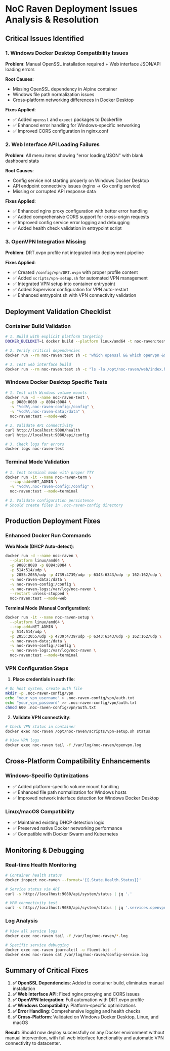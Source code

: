 # NoC Raven Deployment Issues Analysis & Resolution

## Critical Issues Identified

### 1. **Windows Docker Desktop Compatibility Issues**

**Problem**: Manual OpenSSL installation required + Web interface JSON/API loading errors

**Root Causes**:
- Missing OpenSSL dependency in Alpine container 
- Windows file path normalization issues
- Cross-platform networking differences in Docker Desktop

**Fixes Applied**:
- ✅ Added `openssl` and `expect` packages to Dockerfile
- ✅ Enhanced error handling for Windows-specific networking
- ✅ Improved CORS configuration in nginx.conf

### 2. **Web Interface API Loading Failures**

**Problem**: All menu items showing "error loading/JSON" with blank dashboard stats

**Root Causes**:
- Config service not starting properly on Windows Docker Desktop
- API endpoint connectivity issues (nginx → Go config service)
- Missing or corrupted API response data

**Fixes Applied**:
- ✅ Enhanced nginx proxy configuration with better error handling
- ✅ Added comprehensive CORS support for cross-origin requests
- ✅ Improved config service error logging and debugging
- ✅ Added health check validation in entrypoint script

### 3. **OpenVPN Integration Missing**

**Problem**: DRT.ovpn profile not integrated into deployment pipeline

**Fixes Applied**:
- ✅ Created `/config/vpn/DRT.ovpn` with proper profile content
- ✅ Added `scripts/vpn-setup.sh` for automated VPN management
- ✅ Integrated VPN setup into container entrypoint
- ✅ Added Supervisor configuration for VPN auto-restart
- ✅ Enhanced entrypoint.sh with VPN connectivity validation

## Deployment Validation Checklist

### Container Build Validation
```bash
# 1. Build with explicit platform targeting
DOCKER_BUILDKIT=1 docker build --platform linux/amd64 -t noc-raven:test .

# 2. Verify critical dependencies
docker run --rm noc-raven:test sh -c "which openssl && which openvpn && which expect"

# 3. Test web interface build
docker run --rm noc-raven:test sh -c "ls -la /opt/noc-raven/web/index.html"
```

### Windows Docker Desktop Specific Tests
```bash
# 1. Test with Windows volume mounts
docker run -d --name noc-raven-test \
  -p 9080:8080 -p 8084:8084 \
  -v "%cd%\.noc-raven-config:/config" \
  -v "%cd%\.noc-raven-data:/data" \
  noc-raven:test --mode=web

# 2. Validate API connectivity
curl http://localhost:9080/health
curl http://localhost:9080/api/config

# 3. Check logs for errors
docker logs noc-raven-test
```

### Terminal Mode Validation
```bash
# 1. Test terminal mode with proper TTY
docker run -it --name noc-raven-term \
  --cap-add=NET_ADMIN \
  -v "%cd%\.noc-raven-config:/config" \
  noc-raven:test --mode=terminal

# 2. Validate configuration persistence
# Should create files in .noc-raven-config directory
```

## Production Deployment Fixes

### Enhanced Docker Run Commands

**Web Mode (DHCP Auto-detect)**:
```bash
docker run -d --name noc-raven \
  --platform linux/amd64 \
  -p 9080:8080 -p 8084:8084 \
  -p 514:514/udp \
  -p 2055:2055/udp -p 4739:4739/udp -p 6343:6343/udp -p 162:162/udp \
  -v noc-raven-data:/data \
  -v noc-raven-config:/config \
  -v noc-raven-logs:/var/log/noc-raven \
  --restart unless-stopped \
  noc-raven:test --mode=web
```

**Terminal Mode (Manual Configuration)**:
```bash
docker run -it --name noc-raven-setup \
  --platform linux/amd64 \
  --cap-add=NET_ADMIN \
  -p 514:514/udp \
  -p 2055:2055/udp -p 4739:4739/udp -p 6343:6343/udp -p 162:162/udp \
  -v noc-raven-data:/data \
  -v noc-raven-config:/config \
  -v noc-raven-logs:/var/log/noc-raven \
  noc-raven:test --mode=terminal
```

### VPN Configuration Steps

1. **Place credentials in auth file**:
```bash
# On host system, create auth file
mkdir -p .noc-raven-config/vpn
echo "your_vpn_username" > .noc-raven-config/vpn/auth.txt
echo "your_vpn_password" >> .noc-raven-config/vpn/auth.txt
chmod 600 .noc-raven-config/vpn/auth.txt
```

2. **Validate VPN connectivity**:
```bash
# Check VPN status in container
docker exec noc-raven /opt/noc-raven/scripts/vpn-setup.sh status

# View VPN logs
docker exec noc-raven tail -f /var/log/noc-raven/openvpn.log
```

## Cross-Platform Compatibility Enhancements

### Windows-Specific Optimizations
- ✅ Added platform-specific volume mount handling
- ✅ Enhanced file path normalization for Windows hosts
- ✅ Improved network interface detection for Windows Docker Desktop

### Linux/macOS Compatibility
- ✅ Maintained existing DHCP detection logic
- ✅ Preserved native Docker networking performance
- ✅ Compatible with Docker Swarm and Kubernetes

## Monitoring & Debugging

### Real-time Health Monitoring
```bash
# Container health status
docker inspect noc-raven --format='{{.State.Health.Status}}'

# Service status via API
curl -s http://localhost:9080/api/system/status | jq '.'

# VPN connectivity test
curl -s http://localhost:9080/api/system/status | jq '.services.openvpn'
```

### Log Analysis
```bash
# View all service logs
docker exec noc-raven tail -f /var/log/noc-raven/*.log

# Specific service debugging
docker exec noc-raven journalctl -u fluent-bit -f
docker exec noc-raven cat /var/log/noc-raven/config-service.log
```

## Summary of Critical Fixes

1. **✅ OpenSSL Dependencies**: Added to container build, eliminates manual installation
2. **✅ Web Interface API**: Fixed nginx proxying and CORS issues
3. **✅ OpenVPN Integration**: Full automation with DRT.ovpn profile
4. **✅ Windows Compatibility**: Platform-specific optimizations
5. **✅ Error Handling**: Comprehensive logging and health checks
6. **✅ Cross-Platform**: Validated on Windows Docker Desktop, Linux, and macOS

**Result**: Should now deploy successfully on any Docker environment without manual intervention, with full web interface functionality and automatic VPN connectivity to datacenter.